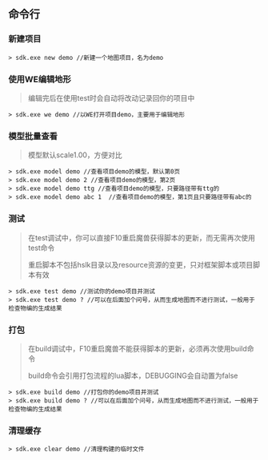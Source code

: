 ## 命令行

### 新建项目

```
> sdk.exe new demo //新建一个地图项目，名为demo
```

### 使用WE编辑地形

> 编辑完后在使用test时会自动将改动记录回你的项目中

```
> sdk.exe we demo //以WE打开项目demo，主要用于编辑地形
```

### 模型批量查看

> 模型默认scale1.00，方便对比

```
> sdk.exe model demo //查看项目demo的模型，默认第0页
> sdk.exe model demo 2 //查看项目demo的模型，第2页
> sdk.exe model demo ttg //查看项目demo的模型，只要路径带有ttg的
> sdk.exe model demo abc 1  //查看项目demo的模型，第1页且只要路径带有abc的
```

### 测试

> 在test调试中，你可以直接F10重启魔兽获得脚本的更新，而无需再次使用test命令
>
> 重启脚本不包括hslk目录以及resource资源的变更，只对框架脚本或项目脚本有效

```
> sdk.exe test demo //测试你的demo项目并测试
> sdk.exe test demo ? //可以在后面加个问号，从而生成地图而不进行测试，一般用于检查物编的生成结果
```

### 打包

> 在build调试中，F10重启魔兽不能获得脚本的更新，必须再次使用build命令
>
> build命令会引用打包流程的lua脚本，DEBUGGING会自动置为false

```
> sdk.exe build demo //打包你的demo项目并测试
> sdk.exe build demo ? //可以在后面加个问号，从而生成地图而不进行测试，一般用于检查物编的生成结果
```

### 清理缓存

```
> sdk.exe clear demo //清理构建的临时文件
```
